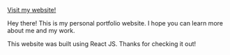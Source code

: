 [Visit my website!](https://ramyarajasekaran.github.io/me)

Hey there! This is my personal portfolio website. I hope you can learn more about me and my work. 

This website was built using React JS. Thanks for checking it out! 
